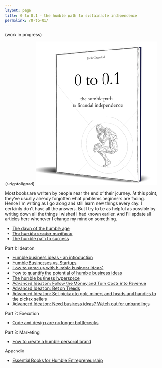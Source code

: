 ```yaml
---
layout: page
title: 0 to 0.1 - the humble path to sustainable independence
permalink: /0-to-01/
---
```


(work in progress)

{:.rightaligned}
![](/images/0to012.png)

Most books are written by people near the end of their journey. At this point, they've usually already forgotten what problems beginners are facing. Hence I'm writing as I go along and still learn new things every day. I certainly don't have all the answers. But I try to be as helpful as possible by writing down all the things I wished I had known earlier. And I'll update all articles here whenever I change my mind on something. 


- [The dawn of the humble age](/dawn)
- [The humble creator manifesto](/manifesto)
- [The humble path to success](/humble-strategy)

Part 1: Ideation

- [Humble business ideas - an introduction](/humble_introduction)
- [Humble Businesses vs. Startups](/humble_vs_startups)
- [How to come up with humble business ideas?](/ideation)
- [How to quantify the potential of humble business ideas](/quantify)
- [The humble business hyperspace](/hyperspace)
- [Advanced Ideation: Follow the Money and Turn Costs into Revenue](/follow-money)
- [Advanced Ideation: Bet on Trends](/trends)
- [Advanced Ideation: Sell pickax to gold miners and heads and handles to the pickax sellers](/pickax)
- [Advanced Ideation: Need business ideas? Watch out for unbundlings](/unbundlings)

Part 2: Execution

- [Code and design are no longer bottlenecks](/bottlenecks)

Part 3: Marketing

- [How to create a humble personal brand](/personal-brand)

Appendix

- [Essential Books for Humble Entrepreneurship](/humble-books)
